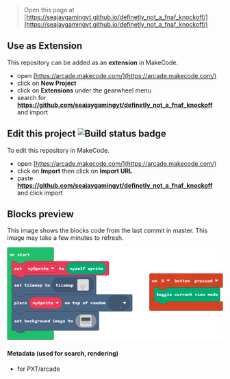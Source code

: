  


> Open this page at [https://seajaygamingyt.github.io/definetly_not_a_fnaf_knockoff/](https://seajaygamingyt.github.io/definetly_not_a_fnaf_knockoff/)

## Use as Extension

This repository can be added as an **extension** in MakeCode.

* open [https://arcade.makecode.com/](https://arcade.makecode.com/)
* click on **New Project**
* click on **Extensions** under the gearwheel menu
* search for **https://github.com/seajaygamingyt/definetly_not_a_fnaf_knockoff** and import

## Edit this project ![Build status badge](https://github.com/seajaygamingyt/definetly_not_a_fnaf_knockoff/workflows/MakeCode/badge.svg)

To edit this repository in MakeCode.

* open [https://arcade.makecode.com/](https://arcade.makecode.com/)
* click on **Import** then click on **Import URL**
* paste **https://github.com/seajaygamingyt/definetly_not_a_fnaf_knockoff** and click import

## Blocks preview

This image shows the blocks code from the last commit in master.
This image may take a few minutes to refresh.

![A rendered view of the blocks](https://github.com/seajaygamingyt/definetly_not_a_fnaf_knockoff/raw/master/.github/makecode/blocks.png)

#### Metadata (used for search, rendering)

* for PXT/arcade
<script src="https://makecode.com/gh-pages-embed.js"></script><script>makeCodeRender("{{ site.makecode.home_url }}", "{{ site.github.owner_name }}/{{ site.github.repository_name }}");</script>
